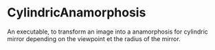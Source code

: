 # CylindricAnamorphosis
An executable, to transform an image into a anamorphosis for cylindric mirror depending on the viewpoint et the radius of the mirror.
